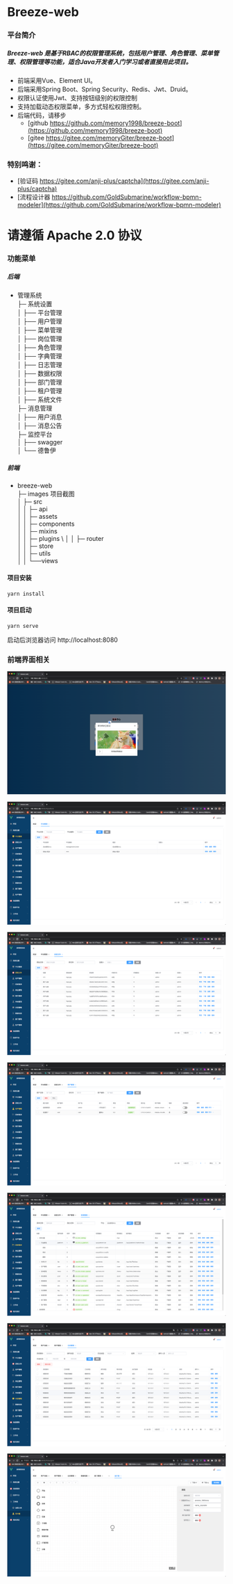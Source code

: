 # Breeze-web

### 平台简介
##### Breeze-web 是基于RBAC的权限管理系统，包括用户管理、角色管理、菜单管理、权限管理等功能，适合Java开发者入门学习或者直接用此项目。

  - 前端采用Vue、Element UI。
  - 后端采用Spring Boot、Spring Security、Redis、Jwt、Druid。
  - 权限认证使用Jwt、支持按钮级别的权限控制
  - 支持加载动态权限菜单，多方式轻松权限控制。
  - 后端代码，请移步 
    - [github https://github.com/memory1998/breeze-boot](https://github.com/memory1998/breeze-boot)  
    - [gitee https://gitee.com/memoryGiter/breeze-boot](https://gitee.com/memoryGiter/breeze-boot)

### 特别鸣谢：
- [验证码 https://gitee.com/anji-plus/captcha](https://gitee.com/anji-plus/captcha)
- [流程设计器 https://github.com/GoldSubmarine/workflow-bpmn-modeler](https://github.com/GoldSubmarine/workflow-bpmn-modeler)

# 请遵循 Apache 2.0 协议

### 功能菜单

##### 后端

- 管理系统 \
  ├─ 系统设置 \
  │  ├── 平台管理 \
  │  ├── 用户管理 \
  │  ├── 菜单管理 \
  │  ├── 岗位管理 \
  │  ├── 角色管理 \
  │  ├── 字典管理 \
  │  ├── 日志管理 \
  │  ├── 数据权限 \
  │  ├── 部门管理 \
  │  ├── 租户管理 \
  │  ├── 系统文件 \
  ├─ 消息管理 \
  │  ├── 用户消息 \
  │  ├── 消息公告 \
  ├─ 监控平台 \
  │  ├── swagger \
  │  └── 德鲁伊

##### 前端

- breeze-web \
  ├─ images 项目截图 \
  │ ├─ src \
  │ │ ├─ api \
  │ │ ├─ assets \
  │ │ ├─ components \
  │ │ ├─ mixins \
  │ │ ├─ plugins \ │ │ ├─ router \
  │ │ ├─ store \
  │ │ ├─ utils \
  │ │ └──views

#### 项目安装

```
yarn install
```

#### 项目启动

```
yarn serve
```

启动后浏览器访问 http://localhost:8080

### 前端界面相关

![login.png](doc/images/login.png)

![img_1.png](doc/images/img_1.png)

![img_2.png](doc/images/img_2.png)

![img_3.png](doc/images/img_3.png)

![img_5.png](doc/images/img_5.png)

![img_6.png](doc/images/img_6.png)

![img_7.png](doc/images/img_7.png)


